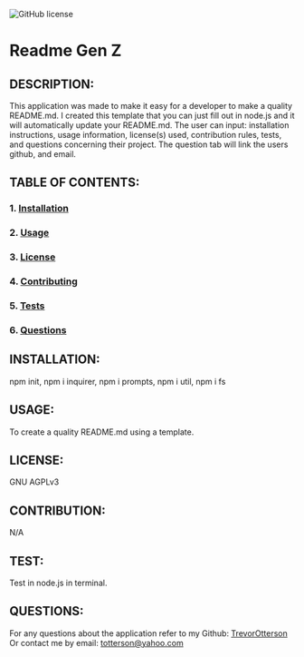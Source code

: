 
![GitHub license](https://img.shields.io/badge/license-GNU%20AGPLv3-blue.svg)
# Readme Gen Z
    
## DESCRIPTION:
This application was made to make it easy for a developer to make a quality README.md. I created this template that you can just fill out in node.js and it will automatically update your README.md. The user can input: installation instructions, usage information, license(s) used, contribution rules, tests, and questions concerning their project. The question tab will link the users github, and email.

## TABLE OF CONTENTS: 
### 1. [Installation](#Installation)
### 2. [Usage](#Usage) 
### 3. [License](#License) 
### 4. [Contributing](#Contributing) 
### 5. [Tests](#Tests)
### 6. [Questions](#Questions) 

## INSTALLATION:
npm init, npm i inquirer, npm i prompts, npm i util, npm i fs

## USAGE:
To create a quality README.md using a template.

## LICENSE:
GNU AGPLv3

## CONTRIBUTION:
N/A

## TEST:
Test in node.js in terminal.

## QUESTIONS:
For any questions about the application refer to my Github: [TrevorOtterson](https://github.com/TrevorOtterson)
Or contact me by email: totterson@yahoo.com
    